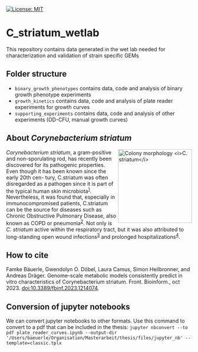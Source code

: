[![License: MIT](https://img.shields.io/badge/License-MIT-yellow.svg)](https://opensource.org/licenses/MIT)
# C_striatum_wetlab
This repository contains data generated in the wet lab needed for characterization and validation of strain specific GEMs

## Folder structure
* `binary_growth_phenotypes` contains data, code and analysis of binary growth phenotype experiments
* `growth_kinetics` contains data, code and analysis of plate reader experiments for growth curves
* `supporting_experiments` contains data, code and analysis of other experiments (OD-CFU, manual growth curves)

## About *Corynebacterium striatum*
<img align="right" src="./supporting_experiments/metadata/Cstr_16_TSB.png" height="200"
title="Colony morphology <i>C. striatum</i>"
style="display: inline-block; margin: 0 auto; max-width: 300px"/>
*Corynebacterium striatum*, a gram-positive and non-sporulating rod, has recently been discovered for its pathogenic properties. Even though it has been known since the early 20th cen- tury, C.striatum was often disregarded as a pathogen since it is part of the typical human skin microbiota<sup>[1](https://www.ncbi.nlm.nih.gov/pmc/articles/PMC5655097/)</sup>. Nevertheless, it was found that, especially in immunocompromised patients, C.striatum can be the source for diseases such as Chronic Obstructive Pulmonary Disease, also known as COPD or pneumonia<sup>[2](https://jidc.org/index.php/journal/article/view/31954008)</sup>. Not only is *C. striatum* active within the respiratory tract, but it was also attributed to long-standing open wound infections<sup>[3](http://europepmc.org/article/MED/28208859)</sup> and prolonged hospitalizations<sup>[4](https://www.ncbi.nlm.nih.gov/pmc/articles/PMC6037610/)</sup>.

## How to cite
Famke Bäuerle, Gwendolyn O. Döbel, Laura Camus, Simon Heilbronner, and Andreas Dräger. 
Genome-scale metabolic models consistently predict in vitro characteristics of Corynebacterium
striatum. Front. Bioinform., oct 2023. [doi:10.3389/fbinf.2023.1214074](https://doi.org/10.3389/fbinf.2023.1214074).

## Conversion of jupyter notebooks
We can convert jupyter notebooks to other formats. Use this command to convert to a pdf that can be included in the thesis:
`jupyter nbconvert --to pdf plate_reader_curves.ipynb --output-dir '/Users/baeuerle/Organisation/Masterarbeit/thesis/files/jupyter_nb' --template=classic.tplx `

